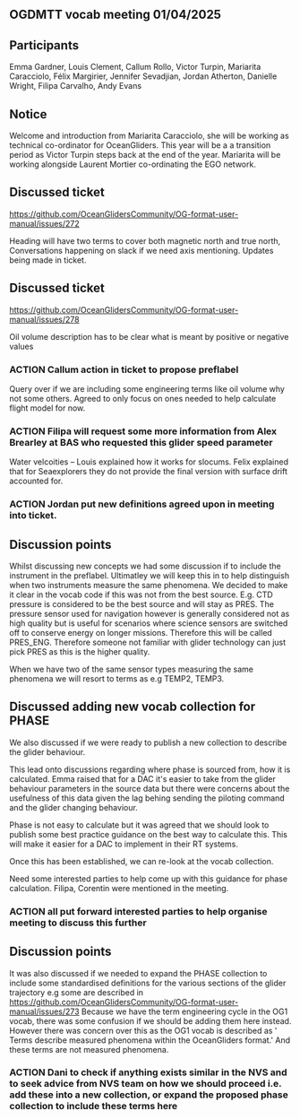  ## OGDMTT vocab meeting 01/04/2025

## Participants 
Emma Gardner, Louis Clement, Callum Rollo, Victor Turpin,  Mariarita Caracciolo, Félix Margirier, Jennifer Sevadjian, Jordan Atherton, Danielle Wright, Filipa Carvalho, Andy Evans 

## Notice
Welcome and introduction from Mariarita Caracciolo, she will be working as technical co-ordinator for OceanGliders. 
This year will be a a transition period as Victor Turpin steps back at the end of the year. Mariarita will be working alongside Laurent Mortier co-ordinating the EGO network.


## Discussed ticket 
https://github.com/OceanGlidersCommunity/OG-format-user-manual/issues/272

Heading will have two terms to cover both magnetic north and true north, 
Conversations happening on slack if we need axis mentioning. Updates being made in ticket. 


## Discussed ticket 
https://github.com/OceanGlidersCommunity/OG-format-user-manual/issues/278

Oil volume description has to be clear what is meant by positive or negative values  
### ACTION Callum action in ticket to propose preflabel 

Query over if we are including some engineering terms like oil volume why not some others. Agreed to only focus on ones needed to help calculate flight model for now. 

### ACTION Filipa will request some more information from Alex Brearley at BAS who requested this glider speed parameter  

Water velcoities – Louis explained how it works for slocums. Felix explained that for Seaexplorers they do not provide the final version with surface drift accounted for. 
### ACTION Jordan put new definitions agreed upon in meeting into ticket. 

## Discussion points

Whilst discussing new concepts we had some discussion if to include the instrument in the preflabel. Ultimatley we will keep this in to help distinguish when two instruments measure the same phenomena. 
We decided to make it clear in the vocab code if this was not from the best source. E.g. CTD pressure is considered to be the best source and will stay as PRES. 
The pressure sensor used for navigation however is generally considered not as high quality but is useful for scenarios where science sensors are switched off to conserve energy on longer missions. 
Therefore this will be called PRES_ENG. Therefore someone not familiar with glider technology can just pick PRES as this is the higher quality. 

When we have two of the same sensor types measuring the same phenomena we will resort to terms as e.g TEMP2, TEMP3. 

## Discussed adding new vocab collection for PHASE

We also discussed if we were ready to publish a new collection to describe the glider behaviour. 

This lead onto discussions regarding where phase is sourced from, how it is calculated. 
Emma raised that for a DAC it's easier to take from the glider behaviour parameters in the source data but there were concerns about the usefulness of this data given the lag behing sending the piloting command and the 
glider changing behaviour. 

Phase is not easy to calculate but it was agreed that we should look to publish some best practice guidance on the best way to calculate this. 
This will make it easier for a DAC to implement in their RT systems. 

Once this has been established, we can re-look at the vocab collection. 

Need some interested parties to help come up with this guidance for phase calculation. Filipa, Corentin were mentioned in the meeting. 

### ACTION all put forward interested parties to help organise meeting to discuss this further

## Discussion points

It was also discussed if we needed to expand the PHASE collection to include some standardised definitions for the various sections of the glider trajectory e.g some are described in 
https://github.com/OceanGlidersCommunity/OG-format-user-manual/issues/273
Because we have the term engineering cycle in the OG1 vocab, there was some confusion if we should be adding them here instead. However there was concern over this as the OG1 vocab is described as 
' Terms describe measured phenomena within the OceanGliders format.'
And these terms are not measured phenomena. 

### ACTION Dani to check if anything exists similar in the NVS and to seek advice from NVS team on how we should proceed i.e. add these into a new collection, or expand the proposed phase collection to include these terms here


